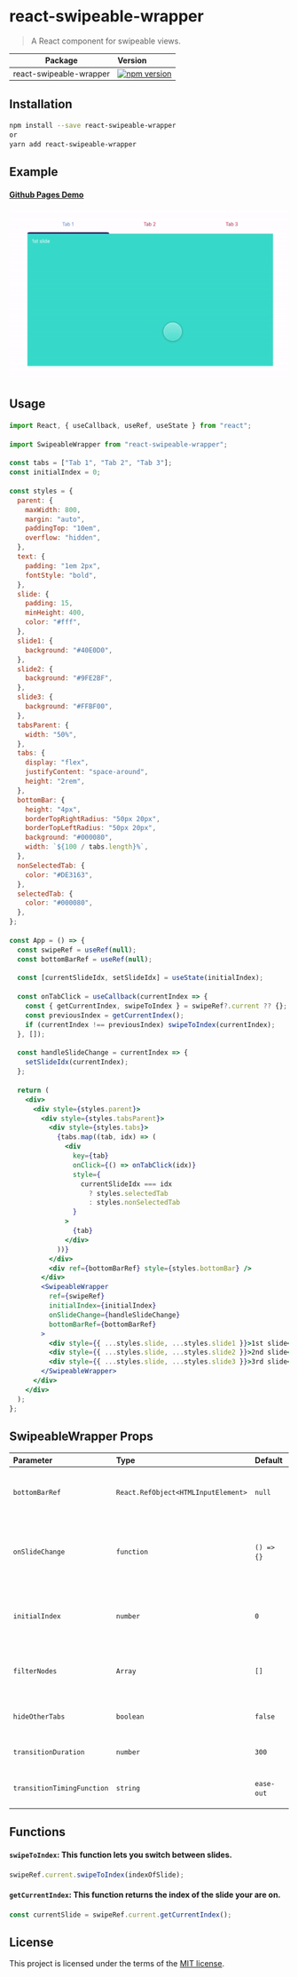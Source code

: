 # react-swipeable-wrapper

> A React component for swipeable views.

| Package                 | Version                                                                                                                           |
| ----------------------- | :-------------------------------------------------------------------------------------------------------------------------------- |
| react-swipeable-wrapper | [![npm version](https://img.shields.io/npm/v/react-swipeable-wrapper.svg)](https://www.npmjs.com/package/react-swipeable-wrapper) |

## Installation

```sh
npm install --save react-swipeable-wrapper
or
yarn add react-swipeable-wrapper
```

## Example

#### [Github Pages Demo](https://sharechat.github.io/react-swipeable-wrapper)

![Example](https://raw.githubusercontent.com/ShareChat/react-swipeable-wrapper/master/static/example.gif?token=GHSAT0AAAAAABORN6DOZK4GEJ5SP55MXDZ6YRO3DJA)

## Usage

```jsx
import React, { useCallback, useRef, useState } from "react";

import SwipeableWrapper from "react-swipeable-wrapper";

const tabs = ["Tab 1", "Tab 2", "Tab 3"];
const initialIndex = 0;

const styles = {
  parent: {
    maxWidth: 800,
    margin: "auto",
    paddingTop: "10em",
    overflow: "hidden",
  },
  text: {
    padding: "1em 2px",
    fontStyle: "bold",
  },
  slide: {
    padding: 15,
    minHeight: 400,
    color: "#fff",
  },
  slide1: {
    background: "#40E0D0",
  },
  slide2: {
    background: "#9FE2BF",
  },
  slide3: {
    background: "#FFBF00",
  },
  tabsParent: {
    width: "50%",
  },
  tabs: {
    display: "flex",
    justifyContent: "space-around",
    height: "2rem",
  },
  bottomBar: {
    height: "4px",
    borderTopRightRadius: "50px 20px",
    borderTopLeftRadius: "50px 20px",
    background: "#000080",
    width: `${100 / tabs.length}%`,
  },
  nonSelectedTab: {
    color: "#DE3163",
  },
  selectedTab: {
    color: "#000080",
  },
};

const App = () => {
  const swipeRef = useRef(null);
  const bottomBarRef = useRef(null);

  const [currentSlideIdx, setSlideIdx] = useState(initialIndex);

  const onTabClick = useCallback(currentIndex => {
    const { getCurrentIndex, swipeToIndex } = swipeRef?.current ?? {};
    const previousIndex = getCurrentIndex();
    if (currentIndex !== previousIndex) swipeToIndex(currentIndex);
  }, []);

  const handleSlideChange = currentIndex => {
    setSlideIdx(currentIndex);
  };

  return (
    <div>
      <div style={styles.parent}>
        <div style={styles.tabsParent}>
          <div style={styles.tabs}>
            {tabs.map((tab, idx) => (
              <div
                key={tab}
                onClick={() => onTabClick(idx)}
                style={
                  currentSlideIdx === idx
                    ? styles.selectedTab
                    : styles.nonSelectedTab
                }
              >
                {tab}
              </div>
            ))}
          </div>
          <div ref={bottomBarRef} style={styles.bottomBar} />
        </div>
        <SwipeableWrapper
          ref={swipeRef}
          initialIndex={initialIndex}
          onSlideChange={handleSlideChange}
          bottomBarRef={bottomBarRef}
        >
          <div style={{ ...styles.slide, ...styles.slide1 }}>1st slide</div>
          <div style={{ ...styles.slide, ...styles.slide2 }}>2nd slide</div>
          <div style={{ ...styles.slide, ...styles.slide3 }}>3rd slide</div>
        </SwipeableWrapper>
      </div>
    </div>
  );
};
```

## SwipeableWrapper Props

| Parameter                  | Type                                | Default    | Description                                                   |
| :------------------------- | :---------------------------------- | :--------- | :------------------------------------------------------------ |
| `bottomBarRef`             | `React.RefObject<HTMLInputElement>` | `null`     | Ref applied on div that'll behave as bottom bar.              |
| `onSlideChange`            | `function`                          | `() => {}` | Each time a slide is changed, this function will be executed. |
| `initialIndex`             | `number`                            | `0`        | Index of the slide to be displayed on the initial mount.      |
| `filterNodes`              | `Array`                             | `[]`       | Node identifiers that will not accept swipes.                 |
| `hideOtherTabs`            | `boolean`                           | `false`    | Slides that are not in view will be hidden.                   |
| `transitionDuration`       | `number`                            | `300`      | Duration of the transition.                                   |
| `transitionTimingFunction` | `string`                            | `ease-out` | Timing function of the transition.                            |

## Functions

#### `swipeToIndex`: This function lets you switch between slides.

```jsx
swipeRef.current.swipeToIndex(indexOfSlide);
```

#### `getCurrentIndex`: This function returns the index of the slide your are on.

```jsx
const currentSlide = swipeRef.current.getCurrentIndex();
```

## License

This project is licensed under the terms of the
[MIT license](https://github.com/Sharechat/react-swipeable-wrapper/blob/master/LICENSE).
